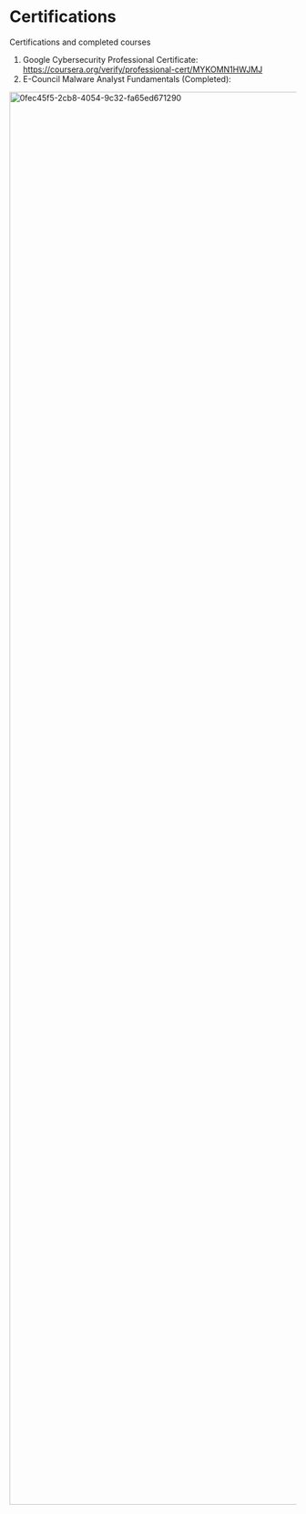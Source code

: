 # Certifications
Certifications and completed courses
1.  Google Cybersecurity Professional Certificate: https://coursera.org/verify/professional-cert/MYKOMN1HWJMJ
2.  E-Council Malware Analyst Fundamentals (Completed): 
<img width="3213" height="2480" alt="0fec45f5-2cb8-4054-9c32-fa65ed671290" src="https://github.com/user-attachments/assets/c7537925-08c9-419b-a431-40922d38af1e" />
